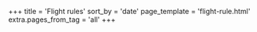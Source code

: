 +++
title = 'Flight rules'
sort_by = 'date'
page_template = 'flight-rule.html'
extra.pages_from_tag = 'all'
+++

